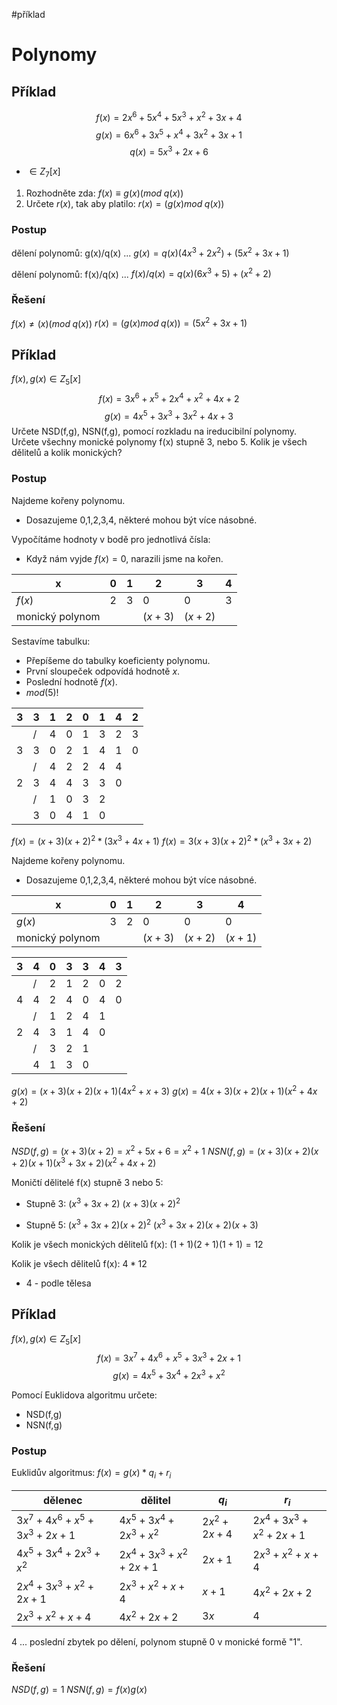 #příklad
# Polynomy
## Příklad
$$
f(x) = 2x^6 + 5x^4 + 5x^3+x^2+ 3x + 4
$$
$$
g(x) = 6x^6 + 3x^5 +x^4+3x^2+ 3x + 1
$$
$$
q(x) = 5x^3+2x + 6
$$
- $\in Z_7[x]$

1. Rozhodněte zda: $f(x)\equiv g(x)(mod \; q(x))$
2. Určete $r(x)$, tak aby platilo: $r(x)=(g(x)mod\;q(x))$

### Postup
dělení polynomů: g(x)/q(x)
...
$g(x) = q(x)(4x^3+2x^2) + (5x^2+3x+1)$

dělení polynomů: f(x)/q(x)
...
$f(x)/q(x) = q(x)(6x^3+5) + (x^2+2)$
### Řešení
$f(x)\neq(x)(mod \; q(x))$
$r(x) = (g(x)mod\;q(x)) = (5x^2+3x+1)$

## Příklad
$f(x), g(x) \in Z_5[x]$
$$
f(x) = 3x^6 + x^5 + 2x^4 + x^2 + 4x + 2
$$
$$
g(x) = 4x^5 + 3x^3 + 3x^2 + 4x + 3
$$
Určete NSD(f,g), NSN(f,g), pomocí rozkladu na ireducibilní polynomy.
Určete všechny monické polynomy f(x) stupně 3, nebo 5.
Kolik je všech dělitelů a kolik monických?

### Postup
Najdeme kořeny polynomu.
- Dosazujeme 0,1,2,3,4, některé mohou být více násobné.

Vypočítáme hodnoty v bodě pro jednotlivá čísla:
- Když nám vyjde $f(x)=0$, narazili jsme na kořen.

| x | 0 | 1 | 2 | 3 | 4 |
| ---- | ---- | ---- | ---- | ---- | ---- |
| $f(x)$ | 2 | 3 | 0 | 0 | 3 |
| monický polynom |  |  | $(x+3)$ | $(x+2)$ |  |
Sestavíme tabulku:
- Přepíšeme do tabulky koeficienty polynomu.
- První sloupeček odpovídá hodnotě $x$.
- Poslední hodnotě $f(x)$.
- $mod(5)$!

| 3 | 3 | 1 | 2 | 0 | 1 | 4 | 2 |
| ---- | ---- | ---- | ---- | ---- | ---- | ---- | ---- |
|  | / | 4 | 0 | 1 | 3 | 2 | 3 |
| 3 | 3 | 0 | 2 | 1 | 4 | 1 | 0 |
|  | / | 4 | 2 | 2 | 4 | 4 |  |
| 2 | 3 | 4 | 4 | 3 | 3 | 0 |  |
|  | / | 1 | 0 | 3 | 2 |  |  |
|  | 3 | 0 | 4 | 1 | 0 |  |  |
$f(x) = (x+3)(x+2)^2*(3x^3+4x+1)$
$f(x) = 3(x+3)(x+2)^2*(x^3+3x+2)$

Najdeme kořeny polynomu.
- Dosazujeme 0,1,2,3,4, některé mohou být více násobné.

| x | 0 | 1 | 2 | 3 | 4 |
| ---- | ---- | ---- | ---- | ---- | ---- |
| $g(x)$ | 3 | 2 | 0 | 0 | 0 |
| monický polynom |  |  | $(x+3)$ | $(x+2)$ | $(x+1)$ |

| 3   | 4   | 0   | 3   | 3   | 4   | 3   |
| --- | --- | --- | --- | --- | --- | --- |
|     | /   | 2    | 1    | 2    | 0    | 2    |
| 4   | 4    | 2    | 4    | 0    | 4    | 0    |
|     | /   | 1    | 2    | 4    | 1    |     |
| 2   | 4    | 3    | 1    | 4    | 0    |     |
|     | /   | 3    | 2    | 1    |     |     |
|     | 4    | 1    | 3    | 0    |     |     |

$g(x) = (x+3)(x+2)(x+1)(4x^2 + x +3)$
$g(x) = 4(x+3)(x+2)(x+1)(x^2 + 4x + 2)$


### Řešení
$NSD(f,g) = (x+3)(x+2) = x^2+5x+6 = x^2+1$
$NSN(f,g) = (x+3)(x+2)(x+2)(x+1)(x^3+3x+2)(x^2 + 4x + 2)$

Moničtí dělitelé f(x) stupně 3 nebo 5:
- Stupně 3:
$(x^3+3x+2)$
$(x+3)(x+2)^2$

- Stupně 5:
$(x^3+3x+2)(x+2)^2$
$(x^3+3x+2)(x+2)(x+3)$


Kolik je všech monických dělitelů f(x): $(1+1)(2+1)(1+1)=12$

Kolik je všech dělitelů f(x): $4*12$
- 4 - podle tělesa

## Příklad
$f(x), g(x) \in Z_5[x]$
$$
f(x) = 3x^7 + 4x^6 + x^5 + 3x^3 + 2x + 1
$$
$$
g(x) = 4x^5 + 3x^4 + 2x^3 + x^2
$$

Pomocí Euklidova algoritmu určete:
- NSD(f,g)
- NSN(f,g)

### Postup
Euklidův algoritmus:
$f(x) = g(x)*q_i + r_i$

| dělenec | dělitel | $q_i$ | $r_i$ |
| ---- | ---- | ---- | ---- |
| $3x^7 + 4x^6 + x^5 + 3x^3 + 2x + 1$ | $4x^5 + 3x^4 + 2x^3 + x^2$ | $2x^2+2x+4$ | $2x^4+3x^3+x^2+2x+1$ |
| $4x^5 + 3x^4 + 2x^3 + x^2$ | $2x^4+3x^3+x^2+2x+1$ | $2x+1$ | $2x^3+x^2+x+4$ |
| $2x^4+3x^3+x^2+2x+1$ | $2x^3+x^2+x+4$ | $x+1$ | $4x^2+2x+2$ |
| $2x^3+x^2+x+4$ | $4x^2+2x+2$ | $3x$ | $4$ |
4 ... poslední zbytek po dělení, polynom stupně 0 v monické formě "1".
### Řešení
$NSD(f,g) = 1$
$NSN(f,g) = f(x)g(x)$